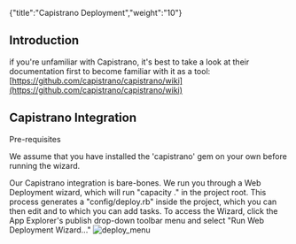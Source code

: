 {"title":"Capistrano Deployment","weight":"10"}

## Introduction

if you're unfamiliar with Capistrano, it's best to take a look at their documentation first to become familiar with it as a tool: [https://github.com/capistrano/capistrano/wiki](https://github.com/capistrano/capistrano/wiki)

## Capistrano Integration

Pre-requisites

We assume that you have installed the 'capistrano' gem on your own before running the wizard.

Our Capistrano integration is bare-bones. We run you through a Web Deployment wizard, which will run "capacity ." in the project root. This process generates a "config/deploy.rb" inside the project, which you can then edit and to which you can add tasks. To access the Wizard, click the App Explorer's publish drop-down toolbar menu and select "Run Web Deployment Wizard..."
![deploy_menu](/Images/appc/download/attachments/30083199/deploy_menu.png)
